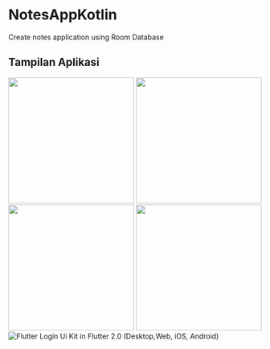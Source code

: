 # NotesAppKotlin

Create notes application using Room Database

## Tampilan Aplikasi
<div>
    <img src="https://ibb.co/GxZhQwf" width="250px"/>
    <img src="https://ibb.co/wQYX6RG" width="250px"/>
    <img src="https://ibb.co/MRhvTx7" width="250px"/>
    <img src="https://ibb.co/7GJBw66" width="250px"/>
</div>

<img src="https://codecanyon.img.customer.envatousercontent.com/files/347934322/nova_main.png?auto=compress%2Cformat&q=80&fit=crop&crop=top&max-h=8000&max-w=590&s=af3e47818bfab193408bda2305bd9ed0.png" alt="Flutter Login Ui Kit in Flutter 2.0 (Desktop,Web, iOS, Android)" border="0" />




